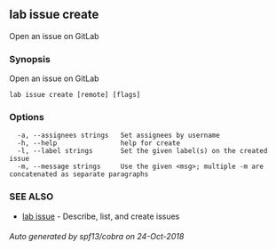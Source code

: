 ## lab issue create

Open an issue on GitLab

### Synopsis

Open an issue on GitLab

```
lab issue create [remote] [flags]
```

### Options

```
  -a, --assignees strings   Set assignees by username
  -h, --help                help for create
  -l, --label strings       Set the given label(s) on the created issue
  -m, --message strings     Use the given <msg>; multiple -m are concatenated as separate paragraphs
```

### SEE ALSO

* [lab issue](lab_issue.md)	 - Describe, list, and create issues

###### Auto generated by spf13/cobra on 24-Oct-2018
